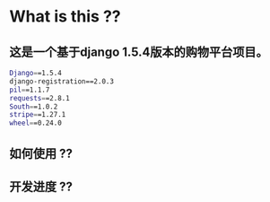 # What is this ??

## 这是一个基于django 1.5.4版本的购物平台项目。

```Bash
Django==1.5.4
django-registration==2.0.3
pil==1.1.7
requests==2.8.1
South==1.0.2
stripe==1.27.1
wheel==0.24.0
```

## 如何使用 ??


## 开发进度 ??
